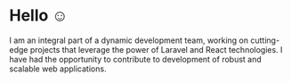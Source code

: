 # Hello ☺️
I am an integral part of a dynamic development team, working on cutting-edge projects that leverage the power of Laravel and React technologies. I have had the opportunity to contribute to development of robust and scalable web applications.
